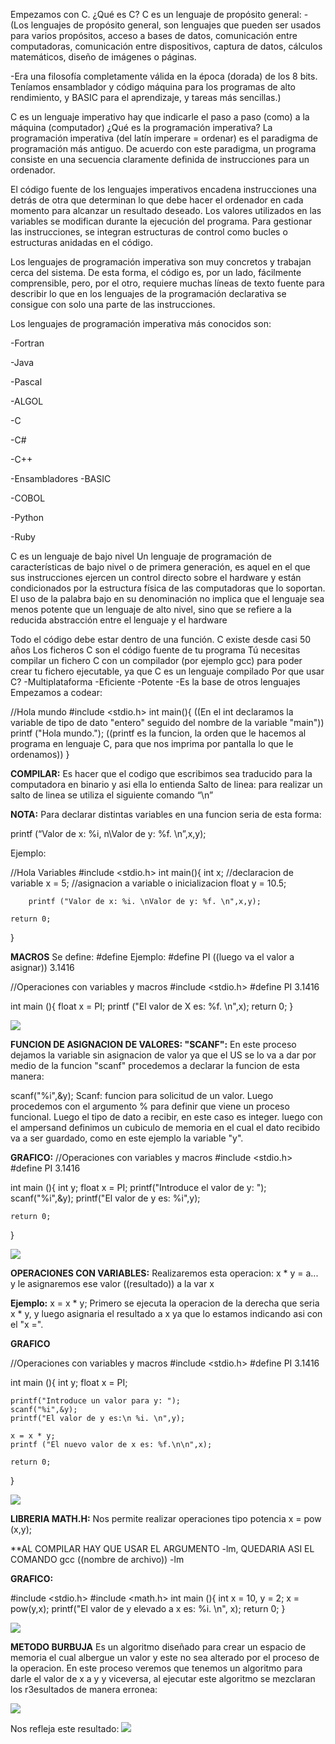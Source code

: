 Empezamos con C.
¿Qué es C?
C es un lenguaje de propósito general:
-(Los lenguajes de propósito general, son lenguajes que pueden ser usados para varios propósitos, acceso a bases de datos, comunicación entre computadoras, comunicación entre dispositivos, captura de datos, cálculos matemáticos, diseño de imágenes o páginas.

-Era una filosofía completamente válida en la época (dorada) de los 8 bits. Teníamos ensamblador y código máquina para los programas de alto rendimiento, y BASIC para el aprendizaje, y tareas más sencillas.)

C es un lenguaje imperativo hay que indicarle el paso a paso (como) a la máquina (computador)
¿Qué es la programación imperativa?
La programación imperativa (del latín imperare = ordenar) es el paradigma de programación más antiguo. De acuerdo con este paradigma, un programa consiste en una secuencia claramente definida de instrucciones para un ordenador.

El código fuente de los lenguajes imperativos encadena instrucciones una detrás de otra que determinan lo que debe hacer el ordenador en cada momento para alcanzar un resultado deseado. Los valores utilizados en las variables se modifican durante la ejecución del programa. Para gestionar las instrucciones, se integran estructuras de control como bucles o estructuras anidadas en el código.

Los lenguajes de programación imperativa son muy concretos y trabajan cerca del sistema. De esta forma, el código es, por un lado, fácilmente comprensible, pero, por el otro, requiere muchas líneas de texto fuente para describir lo que en los lenguajes de la programación declarativa se consigue con solo una parte de las instrucciones.

Los lenguajes de programación imperativa más conocidos son:

-Fortran

-Java

-Pascal

-ALGOL

-C

-C#

-C++

-Ensambladores
-BASIC

-COBOL

-Python

-Ruby

C es un lenguaje de bajo nivel
Un lenguaje de programación de características de bajo nivel o de primera generación, es aquel en el que sus instrucciones ejercen un control directo sobre el hardware y están condicionados por la estructura física de las computadoras que lo soportan. El uso de la palabra bajo en su denominación no implica que el lenguaje sea menos potente que un lenguaje de alto nivel, sino que se refiere a la reducida abstracción entre el lenguaje y el hardware

Todo el código debe estar dentro de una función.
C existe desde casi 50 años
Los ficheros C son el código fuente de tu programa
Tú necesitas compilar un fichero C con un compilador (por ejemplo gcc) para poder crear tu fichero ejecutable, ya que C es un lenguaje compilado
Por que usar C?
-Multiplataforma
-Eficiente
-Potente
-Es la base de otros lenguajes
Empezamos a codear:

//Hola mundo
#include <stdio.h>
int main(){    ((En el int declaramos la variable de tipo de dato "entero" seguido del nombre de la variable "main"))
    printf ("Hola mundo.");   ((printf es la funcion, la orden que le hacemos al programa en lenguaje C, para que nos imprima por pantalla lo que le ordenamos))
}

**COMPILAR:** Es hacer que el codigo que escribimos sea traducido para la computadora en binario y asi ella lo entienda
Salto de linea: para realizar un salto de linea se utiliza el siguiente comando “\n”

**NOTA:**
Para declarar distintas variables en una funcion seria de esta forma:

printf (“Valor de x: %i, n\Valor de y: %f. \n”,x,y);

Ejemplo:

//Hola Variables
#include <stdio.h>
int main(){
    int x; //declaracion de variable
    x = 5; //asignacion a variable o inicializacion 
    float y = 10.5;
        
        printf ("Valor de x: %i. \nValor de y: %f. \n",x,y);
 
    return 0;
}

**MACROS**
Se define: #define
Ejemplo: #define PI ((luego va el valor a asignar)) 3.1416

//Operaciones con variables y macros
#include <stdio.h>
#define PI 3.1416

int main (){
    float x = PI;
    printf ("El valor de X es: %f. \n",x);
    return 0;
}


<img src="/All_C/macro.jpeg">

**FUNCION DE ASIGNACION DE VALORES: "SCANF":**
En este proceso dejamos la variable sin asignacion de valor ya que el US se lo va a dar por medio de la funcion "scanf"
procedemos a declarar la funcion de esta manera:

scanf("%i",&y);
Scanf: funcion para solicitud de un valor. 
Luego procedemos con el argumento % para definir que viene un proceso funcional.
Luego el tipo de dato a recibir, en este caso es integer.
luego con el ampersand definimos un cubiculo de memoria en el cual el dato recibido va a ser guardado, como en este ejemplo la variable "y".

**GRAFICO:**
//Operaciones con variables y macros 
#include <stdio.h>
#define PI 3.1416

int main (){
    int y;
    float x = PI;
    printf("Introduce el valor de y: ");
    scanf("%i",&y);
    printf("El valor de y es: %i",y);

    return 0;
}

<img src="/All_C/scanf.jpeg">

**OPERACIONES CON VARIABLES:**
Realizaremos esta operacion: x * y = a... y le asignaremos ese valor ((resultado)) a la var x

**Ejemplo:**
 x = x * y;
Primero se ejecuta la operacion de la derecha que seria x * y, y luego asignaria el resultado a x ya que lo estamos indicando asi con el "x =".

**GRAFICO**

//Operaciones con variables y macros 
#include <stdio.h>
#define PI 3.1416

int main (){
    int y;
    float x = PI;

    printf("Introduce un valor para y: ");
    scanf("%i",&y);
    printf("El valor de y es:\n %i. \n",y);

    x = x * y;
    printf ("El nuevo valor de x es: %f.\n\n",x);

    return 0;
}

<img src="/All_C/operadores.jpeg">

**LIBRERIA MATH.H:**
Nos permite realizar operaciones tipo potencia
x = pow (x,y);

**AL COMPILAR HAY QUE USAR EL ARGUMENTO -lm, QUEDARIA ASI EL COMANDO gcc ((nombre de archivo)) -lm

**GRAFICO:**

#include <stdio.h>
#include <math.h> 
int main (){
    int x = 10, y = 2;
    x = pow(y,x);
    printf("El valor de y elevado a x es: %i. \n", x);
    return 0;
}

<img src="/All_C/potenia.jpeg">

 **METODO BURBUJA**
 Es un algoritmo diseñado para crear un espacio de memoria el cual albergue un valor y este no sea alterado por el proceso de la operacion.
 En este proceso veremos que tenemos un algoritmo para  darle el valor de x a y y viceversa, al ejecutar este algoritmo se mezclaran los r3esultados de manera erronea:

 <img src="/All_C/burbuja.jpeg">

 Nos refleja este resultado:
  <img src="/All_C/resultado.jpeg">
